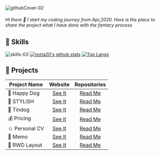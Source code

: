 ![githubCover-02](https://user-images.githubusercontent.com/63142258/104094096-c90e6500-52c9-11eb-9d9b-1836845ff61a.png)

###### Hi there 👋  I start my coding journey from Apr,2020. Here is the place to share the project what I have done with the fantacy process

## :wrench: Skills
![skills-03](https://user-images.githubusercontent.com/63142258/104092454-0de0ce80-52bf-11eb-8d89-9b1d8b7f09a6.png)
[![rezta20's github stats](https://github-readme-stats.vercel.app/api?username=rezta20&theme=tokyonight&show_icons=true)](https://github.com/anuraghazra/github-readme-stats)
[![Top Langs](https://github-readme-stats.vercel.app/api/top-langs/?username=rezta20&theme=tokyonight&show_icons=true)](https://github.com/anuraghazra/github-readme-stats)


## :rocket: Projects
| Project Name| Website | Repositories
--- | :---: | :---:
| :paw_prints: Happy Dog      | [See It](https://happydog-82c2f.web.app/Html/homepage.html "Happy Dog") |[Read Me](https://github.com/Rezta20/HappyDog/tree/master/README.md#paw_printhappydog) 
| :dress: STYLiSH      | [See It](https://rezta20.github.io/STYLiSH/stylish/html/index.html "STYLiSH") |[Read Me](https://github.com/Rezta20/STYLiSH) 
| :dog: Tindog      | [See It](https://rezta20.github.io/Tindog/ "Tindog") |[Read Me](https://github.com/Rezta20/Tindog/blob/master/README.md#dogtindog) 
| :moneybag: Pricing     | [See It](https://rezta20.github.io/pricing/ "Pricing") |[Read Me](https://github.com/Rezta20/pricing/blob/master/README.md#moneybag-pricing) 
| :relaxed: Personal CV      | [See It](https://rezta20.github.io/personal-3/ "Personal CV") |[Read Me](https://github.com/Rezta20/personal-3/blob/master/README.md#relaxed-personal-cv) 
| :memo: Memo      | [See It](https://rezta20.github.io/React-exam/ "Memo") |[Read Me](https://github.com/Rezta20/React-exam/blob/gh-pages/README.md#memo-memo) 
| :space_invader: RWD Layout      | [See It](https://rezta20.github.io/remote-assignments/week-2/index.html#item1 "RWD Layout") |[Read Me](https://github.com/Rezta20/remote-assignments/tree/master#space_invader-rwd-layout) 




<!--
**Rezta20/Rezta20** is a ✨ _special_ ✨ repository because its `README.md` (this file) appears on your GitHub profile.

Here are some ideas to get you started:

- 🔭 I’m currently working on ...
- 🌱 I’m currently learning ...
- 👯 I’m looking to collaborate on ...
- 🤔 I’m looking for help with ...
- 💬 Ask me about ...
- 📫 How to reach me: ...
- 😄 Pronouns: ...
- ⚡ Fun fact: ...
-->
